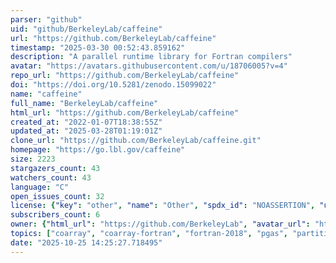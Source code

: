 ```yaml
---
parser: "github"
uid: "github/BerkeleyLab/caffeine"
url: "https://github.com/BerkeleyLab/caffeine"
timestamp: "2025-03-30 00:52:43.859162"
description: "A parallel runtime library for Fortran compilers"
avatar: "https://avatars.githubusercontent.com/u/18706005?v=4"
repo_url: "https://github.com/BerkeleyLab/caffeine"
doi: "https://doi.org/10.5281/zenodo.15099022"
name: "caffeine"
full_name: "BerkeleyLab/caffeine"
html_url: "https://github.com/BerkeleyLab/caffeine"
created_at: "2022-01-07T18:38:55Z"
updated_at: "2025-03-28T01:19:01Z"
clone_url: "https://github.com/BerkeleyLab/caffeine.git"
homepage: "https://go.lbl.gov/caffeine"
size: 2223
stargazers_count: 43
watchers_count: 43
language: "C"
open_issues_count: 32
license: {"key": "other", "name": "Other", "spdx_id": "NOASSERTION", "url": null, "node_id": "MDc6TGljZW5zZTA="}
subscribers_count: 6
owner: {"html_url": "https://github.com/BerkeleyLab", "avatar_url": "https://avatars.githubusercontent.com/u/18706005?v=4", "login": "BerkeleyLab", "type": "Organization"}
topics: ["coarray", "coarray-fortran", "fortran-2018", "pgas", "partitioned-global-address-space", "parallel-programming", "runtime-library", "fortran-2023", "parallel-computing", "parallelism"]
date: "2025-10-25 14:25:27.718495"
---
```

